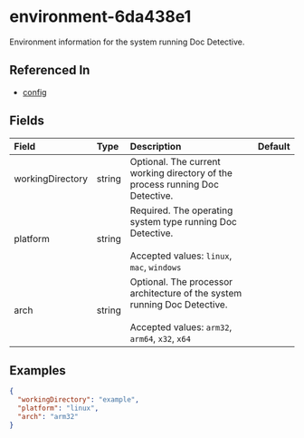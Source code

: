 
# environment-6da438e1

Environment information for the system running Doc Detective.

## Referenced In

- [config](/docs/references/schemas/config)

## Fields

Field | Type | Description | Default
:-- | :-- | :-- | :--
workingDirectory | string | Optional. The current working directory of the process running Doc Detective. | 
platform | string | Required. The operating system type running Doc Detective.<br/><br/>Accepted values: `linux`, `mac`, `windows` | 
arch | string | Optional. The processor architecture of the system running Doc Detective.<br/><br/>Accepted values: `arm32`, `arm64`, `x32`, `x64` | 

## Examples

```json
{
  "workingDirectory": "example",
  "platform": "linux",
  "arch": "arm32"
}
```

